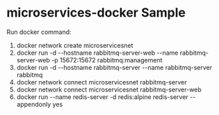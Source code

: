 # microservices-docker Sample

Run docker command:
1) docker network create microservicesnet
2) docker run -d --hostname rabbitmq-server-web --name rabbitmq-server-web -p 15672:15672 rabbitmq:management
3) docker run -d --hostname rabbitmq-server --name rabbitmq-server rabbitmq
4) docker network connect microservicesnet rabbitmq-server
5) docker network connect microservicesnet rabbitmq-server-web
6) docker run --name redis-server -d redis:alpine redis-server --appendonly yes
